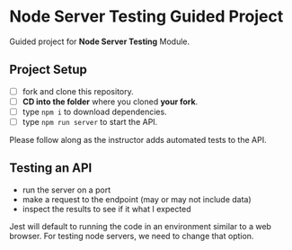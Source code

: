 # Node Server Testing Guided Project

Guided project for **Node Server Testing** Module.

## Project Setup

- [ ] fork and clone this repository.
- [ ] **CD into the folder** where you cloned **your fork**.
- [ ] type `npm i` to download dependencies.
- [ ] type `npm run server` to start the API.

Please follow along as the instructor adds automated tests to the API.


## Testing an API 

- run the server on a port
- make a request to the endpoint (may or may not include data)
- inspect the results to see if it what I expected

Jest will default to running the code in an environment similar to a web browser. For testing node servers, we need to change that option.